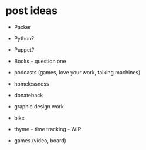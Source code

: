 # post ideas


* Packer
* Python?
* Puppet?
* Books - question one
* podcasts (games, love your work, talking machines)
* homelessness
* donateback
* graphic design work
* bike
* thyme - time tracking - WIP

* games (video, board)
